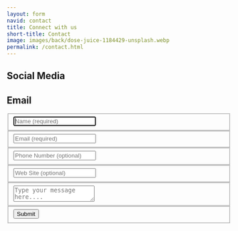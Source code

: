 ```yaml
---
layout: form
navid: contact
title: Connect with us
short-title: Contact
image: images/back/dose-juice-1184429-unsplash.webp
permalink: /contact.html
---
```


## Social Media
<div class="panel">
<a class="btn" title="Twitter" style="font-size: 2em; margin: 0;" href="http://twitter.com/frootlab" target="_blank" rel="noopener noreferrer">
  <i class="fab fa-twitter"></i>
</a>
<a class="btn" title="GitHub" style="font-size: 2em; margin: 0;" href="http://github.com/frootlab" target="_blank" rel="noopener noreferrer">
  <i class="fab fa-github"></i>
</a>
<a class="btn" title="Keybase" style="font-size: 2em; margin: 0;" href="https://keybase.io/frootlab" target="_blank" rel="noopener noreferrer">
  <i class="fab fa-keybase"></i>
</a>
</div>
<!-- <br>
<div class="info">
<p>
If You find us elsewhere, you should check the authenticity at <a title="Keybase" href="https://keybase.io/frootlab" target="_blank" rel="noopener noreferrer">Keybase</a>
</p>
</div> -->

## Email
<div class="contact-form-container">  
  <form id="contact-form" class="panel" action="mailto:contact@frootlab.org" enctype="text/plain" method="post">
    <fieldset>
      <input placeholder="Name (required)" type="text" tabindex="1" required autofocus>
    </fieldset>
    <fieldset>
      <input placeholder="Email (required)" type="email" tabindex="2" required>
    </fieldset>
    <fieldset>
      <input placeholder="Phone Number (optional)" type="tel" tabindex="3" required>
    </fieldset>
    <fieldset>
      <input placeholder="Web Site (optional)" type="url" tabindex="4" required>
    </fieldset>
    <fieldset>
      <textarea placeholder="Type your message here...." tabindex="5" required></textarea>
    </fieldset>
    <fieldset>
      <button name="submit" type="submit" id="contact-submit" data-submit="...Sending">Submit</button>
    </fieldset>
  </form>
</div>
